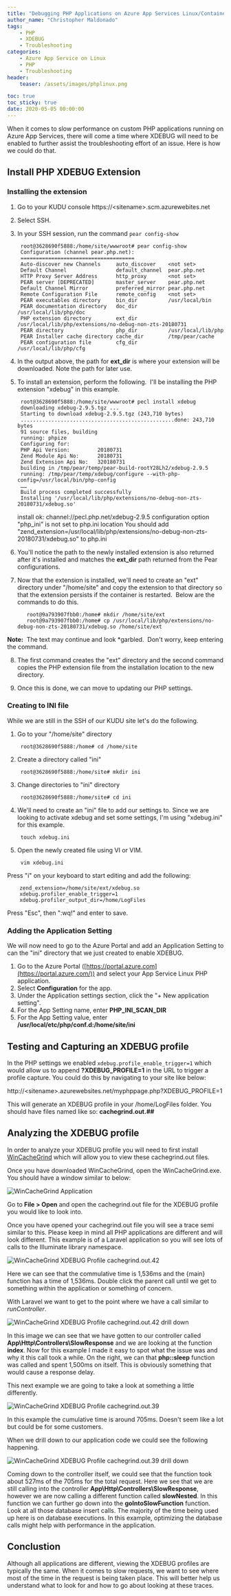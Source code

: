 ```yaml
---
title: "Debugging PHP Applications on Azure App Services Linux/Containers using XDEBUG"
author_name: "Christopher Maldonado"
tags:
    - PHP
    - XDEBUG
    - Troubleshooting
categories:
    - Azure App Service on Linux
    - PHP
    - Troubleshooting
header:
    teaser: /assets/images/phplinux.png

toc: true
toc_sticky: true
date: 2020-05-05 00:00:00
---
```


When it comes to slow performance on custom PHP applications running on Azure App Services, there will come a time where XDEBUG will need to be enabled to further assist the troubleshooting effort of an issue. Here is how we could do that.

## Install PHP XDEBUG Extension

### Installing the extension

1. Go to your KUDU console https://\<sitename\>.scm.azurewebites.net
2. Select SSH.
3. In your SSH session, run the command
`pear config-show`

        root@3628690f5888:/home/site/wwwroot# pear config-show
        Configuration (channel pear.php.net):
        =====================================
        Auto-discover new Channels     auto_discover    <not set>
        Default Channel                default_channel  pear.php.net
        HTTP Proxy Server Address      http_proxy       <not set>
        PEAR server [DEPRECATED]       master_server    pear.php.net
        Default Channel Mirror         preferred_mirror pear.php.net
        Remote Configuration File      remote_config    <not set>
        PEAR executables directory     bin_dir          /usr/local/bin
        PEAR documentation directory   doc_dir          /usr/local/lib/php/doc
        PHP extension directory        ext_dir          /usr/local/lib/php/extensions/no-debug-non-zts-20180731
        PEAR directory                 php_dir          /usr/local/lib/php
        PEAR Installer cache directory cache_dir        /tmp/pear/cache
        PEAR configuration file        cfg_dir          /usr/local/lib/php/cfg

4. In the output above, the path for **ext\_dir** is where your extension will be downloaded. Note the path for later use.
5. To install an extension, perform the following.  I'll be installing the PHP extension "xdebug" in this example.

        root@3628690f5888:/home/site/wwwroot# pecl install xdebug
        downloading xdebug-2.9.5.tgz ...
        Starting to download xdebug-2.9.5.tgz (243,710 bytes)
        ..................................................done: 243,710 bytes
        91 source files, building
        running: phpize
        Configuring for:
        PHP Api Version:         20180731
        Zend Module Api No:      20180731
        Zend Extension Api No:   320180731
        building in /tmp/pear/temp/pear-build-rootY28Lh2/xdebug-2.9.5
        running: /tmp/pear/temp/xdebug/configure --with-php-config=/usr/local/bin/php-config
        ……
        Build process completed successfully
        Installing '/usr/local/lib/php/extensions/no-debug-non-zts-20180731/xdebug.so'
    install ok: channel://pecl.php.net/xdebug-2.9.5
    configuration option "php_ini" is not set to php.ini location
    You should add "zend_extension=/usr/local/lib/php/extensions/no-debug-non-zts-20180731/xdebug.so" to php.ini

6. You'll notice the path to the newly installed extension is also returned after it's installed and matches the **ext\_dir** path returned from the Pear configurations.

7. Now that the extension is installed, we'll need to create an "ext" directory under "/home/site" and copy the extension to that directory so that the extension persists if the container is restarted.  Below are the commands to do this.

          root@9a793907fbb0:/home# mkdir /home/site/ext
          root@9a793907fbb0:/home# cp /usr/local/lib/php/extensions/no-debug-non-zts-20180731/xdebug.so /home/site/ext

**Note:**  The text may continue and look \*garbled.  Don't worry, keep entering the command.

8. The first command creates the "ext" directory and the second command copies the PHP extension file from the installation location to the new directory.

9. Once this is done, we can move to updating our PHP settings.

### Creating to INI file

While we are still in the SSH of our KUDU site let's do the following.

1. Go to your "/home/site" directory

        root@3628690f5888:/home# cd /home/site

2. Create a directory called "ini"

        root@3628690f5888:/home/site# mkdir ini

3. Change directories to "ini" directory

        root@3628690f5888:/home/site# cd ini

4. We'll need to create an "ini" file to add our settings to. Since we are looking to activate xdebug and set some settings, I'm using "xdebug.ini" for this example.

        touch xdebug.ini

5. Open the newly created file using VI or VIM.

        vim xdebug.ini

Press "i" on your keyboard to start editing and add the following:

        zend_extension=/home/site/ext/xdebug.so
        xdebug.profiler_enable_trigger=1
        xdebug.profiler_output_dir=/home/LogFiles

Press "Esc", then ":wq!" and enter to save.

### Adding the Application Setting

We will now need to go to the Azure Portal and add an Application Setting to can the "ini" directory that we just created to enable XDEBUG.

1. Go to the Azure Portal ([https://portal.azure.com](https://portal.azure.com/)) and select your App Service Linux PHP application.
2. Select **Configuration** for the app.
3. Under the Application settings section, click the "+ New application setting".
4. For the App Setting name, enter **PHP_INI_SCAN_DIR**
5. For the App Setting value, enter **/usr/local/etc/php/conf.d:/home/site/ini**

## Testing and Capturing an XDEBUG profile

In the PHP settings we enabled `xdebug.profile_enable_trigger=1` which would allow us to append **?XDEBUG_PROFILE=1** in the URL to trigger a profile capture.
You could do this by navigating to your site like below:

http://\<sitename\>.azurewebsites.net/myphppage.php?XDEBUG_PROFILE=1

This will generate an XDEBUG profile in your /home/LogFiles folder.
You should have files named like so: **cachegrind.out.##**

## Analyzing the XDEBUG profile

In order to analyze your XDEBUG profile you will need to first install [WinCacheGrind](https://sourceforge.net/projects/wincachegrind/) which will allow you to view these cachegrind.out files.

Once you have downloaded WinCacheGrind, open the WinCacheGrind.exe.
You should have a window similar to below:

![WinCacheGrind Application](/media/2020/05/WinCacheGrind00.png)

Go to **File > Open** and open the cachegrind.out file for the XDEBUG profile you would like to look into.

Once you have opened your cachegrind.out file you will see a trace semi similar to this. Please keep in mind all PHP applications are different and will look different.
This example is of a Laravel application so you will see lots of calls to the Illuminate library namespace.

![WinCacheGrind XDEBUG Profile cachegrind.out.42](/media/2020/05/WinCacheGrind01.png)

Here we can see that the commulative time is 1,536ms and the {main} function has a time of 1,536ms. Double click the parent call until we get to something within the application or something of concern.

With Laravel we want to get to the point where we have a call similar to *runController*.

![WinCacheGrind XDEBUG Profile cachegrind.out.42 drill down](/media/2020/05/WinCacheGrind02.png)

In this image we can see that we have gotten to our controller called **App\Http\Controllers\SlowResponse** and we are looking at the function **index**.
Now for this example I made it easy to spot what the issue was and why it this call took a while.
On the right, we can that **php::sleep** function was called and spent 1,500ms on itself. This is obviously something that would cause a response delay.

This next example we are going to take a look at something a little differently.

![WinCacheGrind XDEBUG Profile cachegrind.out.39](/media/2020/05/WinCacheGrind03.png)

In this example the cumulative time is around 705ms. Doesn't seem like a lot but could be for some customers.

When we drill down to our application code we could see the following happening.

![WinCacheGrind XDEBUG Profile cachegrind.out.39 drill down](/media/2020/05/WinCacheGrind04.png)

Coming down to the controller itself, we could see that the function took about 527ms of the 705ms for the total request.
Here we see that we are still calling into the controller **App\Http\Controllers\SlowResponse**, however we are now calling a different function called **slowNested**.
In this function we can further go down into the **goIntoSlowFunction** function.
Look at all those database insert calls. The majority of the time being used up here is on database executions.
In this example, optimizing the database calls might help with performance in the application.

## Conclustion

Although all applications are different, viewing the XDEBUG profiles are typically the same. When it comes to slow requests, we want to see where most of the time in the request is being taken place. This will better help us understand what to look for and how to go about looking at these traces.
